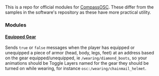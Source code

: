 This is a repo for official modules for [CompassOSC](https://github.com/Topodic/CompassOSC). These differ from the samples in the software's repository as these have more practical utility.

### Modules

#### [Equipped Gear](https://github.com/Topodic/CompassOSC-Modules/raw/master/pcks/EquippedGear.pck)

Sends `true` or `false` messages when the player has equipped or unequipped a piece of armor (head, body, legs, feet) at an address based on the gear equipped/unequipped, ie `/wearing/diamond_boots`, so your animations should be Toggle Layers named for the gear they should be turned on while wearing, for instance `osc:/wearing/chainmail_helmet`.
